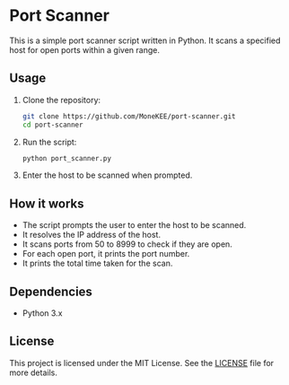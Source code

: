 
# Port Scanner

This is a simple port scanner script written in Python. It scans a specified host for open ports within a given range.

## Usage

1. Clone the repository:

    ```sh
    git clone https://github.com/MoneKEE/port-scanner.git
    cd port-scanner
    ```

2. Run the script:

    ```sh
    python port_scanner.py
    ```

3. Enter the host to be scanned when prompted.

## How it works

- The script prompts the user to enter the host to be scanned.
- It resolves the IP address of the host.
- It scans ports from 50 to 8999 to check if they are open.
- For each open port, it prints the port number.
- It prints the total time taken for the scan.

## Dependencies

- Python 3.x

## License

This project is licensed under the MIT License. See the [LICENSE](LICENSE) file for more details.
